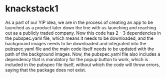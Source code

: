 # knackstack1

As a part of our YIP idea, we are in the process of creating an app to be launched as a product later down the line with us launching and reaching out as a publicly traded company.
Now this code has 2 - 3 dependencies in the pubspec.yaml file, which means it needs to be downloaded, and the background images needs to be downloaded and integrated into the pubspec.yaml file and the main code itself needs to be updated with the path of the background images. Now, the pubspec.yaml file also includes a dependency that is mandatory for the popup button to work, which is included in the pubspec file itself, without which the code will throw errors, saying that the package does not exist.
